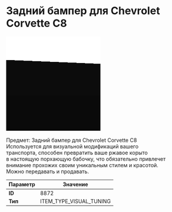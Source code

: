 # Задний бампер для Chevrolet Corvette C8

![Item Image](../img/8872.webp?raw=true)

Предмет: Задний бампер для Chevrolet Corvette C8<br>Используется для визуальной модификаций вашего<br>транспорта, способен превратить ваше ржавое корыто<br>в настоящую порхающую бабочку, что обязательно привлечет<br>внимание прохожих своим уникальным стилем и красотой.<br>Можно передавать и продавать.


| Параметр | Значение |
|----------|----------|
| **ID** | 8872 |
| **Тип** | ITEM_TYPE_VISUAL_TUNING |

